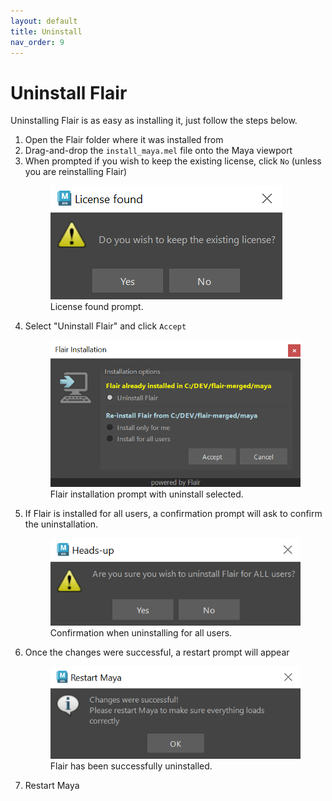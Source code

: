 ```yaml
---
layout: default
title: Uninstall
nav_order: 9
---
```


# Uninstall Flair

Uninstalling Flair is as easy as installing it, just follow the steps below.

1. Open the Flair folder where it was installed from
2. Drag-and-drop the `install_maya.mel` file onto the Maya viewport
3. When prompted if you wish to keep the existing license, click `No` (unless you are reinstalling Flair)
    <figure class="aio-ui">
        <img src="/media/setup/installation_license_confirmation.png" alt="License found prompt">
        <figcaption>License found prompt.</figcaption>
    </figure>
4. Select "Uninstall Flair" and click `Accept`
    <figure class="aio-ui">
        <img src="/media/uninstall/uninstall.png" alt="Flair installation prompt with uninstall option selected">
        <figcaption>Flair installation prompt with uninstall selected.</figcaption>
    </figure>
5. If Flair is installed for all users, a confirmation prompt will ask to confirm the uninstallation.
    <figure class="aio-ui">
        <img src="/media/uninstall/confirmation.png" alt="Uninstallation confirmation for All Users">
        <figcaption>Confirmation when uninstalling for all users.</figcaption>
    </figure>
6. Once the changes were successful, a restart prompt will appear
    <figure class="aio-ui">
        <img src="/media/setup/success.png" alt="Dialog stating that the changes were successful">
        <figcaption>Flair has been successfully uninstalled.</figcaption>
    </figure>
7. Restart Maya

